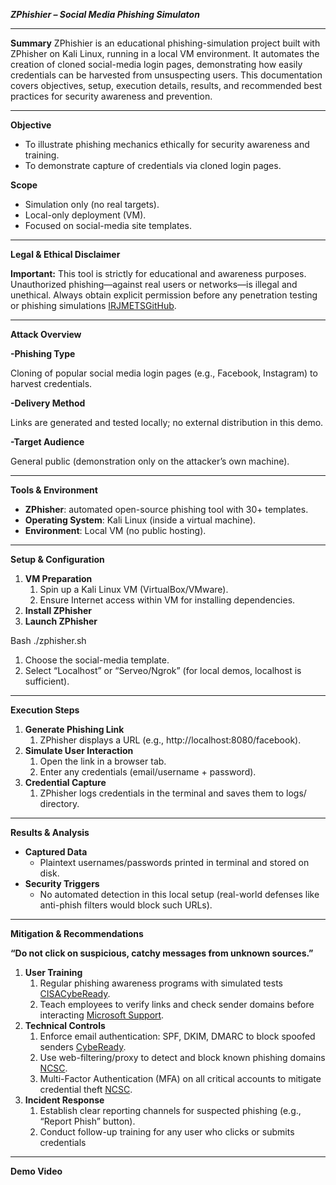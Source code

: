 ***ZPhishier – Social Media Phishing Simulaton***

-----
**Summary**
ZPhishier is an educational phishing-simulation project built with ZPhisher on Kali Linux, running in a local VM environment. It automates the creation of cloned social-media login pages, demonstrating how easily credentials can be harvested from unsuspecting users. This documentation covers objectives, setup, execution details, results, and recommended best practices for security awareness and prevention.

-----
**Objective**

- To illustrate phishing mechanics ethically for security awareness and training.
- To demonstrate capture of credentials via cloned login pages.

**Scope**

- Simulation only (no real targets).
- Local-only deployment (VM).
- Focused on social-media site templates.
-----
**Legal & Ethical Disclaimer**

**Important:** This tool is strictly for educational and awareness purposes. Unauthorized phishing—against real users or networks—is illegal and unethical. Always obtain explicit permission before any penetration testing or phishing simulations [IRJMETS](https://www.irjmets.com/uploadedfiles/paper/issue_12_december_2024/65449/final/fin_irjmets1734768076.pdf?utm_source=chatgpt.com)[GitHub](https://github.com/htr-tech/zphisher?utm_source=chatgpt.com).

-----
**Attack Overview**

**-Phishing Type**

Cloning of popular social media login pages (e.g., Facebook, Instagram) to harvest credentials.

**-Delivery Method**

Links are generated and tested locally; no external distribution in this demo.

**-Target Audience**

General public (demonstration only on the attacker’s own machine).

-----
**Tools & Environment**

- **ZPhisher**: automated open-source phishing tool with 30+ templates.
- **Operating System**: Kali Linux (inside a virtual machine).
- **Environment**: Local VM (no public hosting).
-----
**Setup & Configuration**

1. **VM Preparation**
   1. Spin up a Kali Linux VM (VirtualBox/VMware).
   1. Ensure Internet access within VM for installing dependencies.
1. **Install ZPhisher**
1. **Launch ZPhisher**

Bash ./zphisher.sh

1. Choose the social-media template.
1. Select “Localhost” or “Serveo/Ngrok” (for local demos, localhost is sufficient). 
-----
**Execution Steps**

1. **Generate Phishing Link**
   1. ZPhisher displays a URL (e.g., http://localhost:8080/facebook).
1. **Simulate User Interaction**
   1. Open the link in a browser tab.
   1. Enter any credentials (email/username + password).
1. **Credential Capture**
   1. ZPhisher logs credentials in the terminal and saves them to logs/ directory.
-----
**Results & Analysis**

- **Captured Data**
  - Plaintext usernames/passwords printed in terminal and stored on disk.
- **Security Triggers**
  - No automated detection in this local setup (real-world defenses like anti-phish filters would block such URLs).
-----
**Mitigation & Recommendations**

**“Do not click on suspicious, catchy messages from unknown sources.”**

1. **User Training**
   1. Regular phishing awareness programs with simulated tests [CISA](https://www.cisa.gov/secure-our-world/teach-employees-avoid-phishing?utm_source=chatgpt.com)[CybeReady](https://cybeready.com/phishing-awareness-training/phishing-prevention-best-practices?utm_source=chatgpt.com).
   1. Teach employees to verify links and check sender domains before interacting [Microsoft Support](https://support.microsoft.com/en-us/windows/protect-yourself-from-phishing-0c7ea947-ba98-3bd9-7184-430e1f860a44?utm_source=chatgpt.com).
1. **Technical Controls**
   1. Enforce email authentication: SPF, DKIM, DMARC to block spoofed senders [CybeReady](https://cybeready.com/phishing-awareness-training/phishing-prevention-best-practices?utm_source=chatgpt.com).
   1. Use web-filtering/proxy to detect and block known phishing domains [NCSC](https://www.ncsc.gov.uk/guidance/phishing?utm_source=chatgpt.com).
   1. Multi-Factor Authentication (MFA) on all critical accounts to mitigate credential theft [NCSC](https://www.ncsc.gov.uk/guidance/phishing?utm_source=chatgpt.com).
1. **Incident Response**
   1. Establish clear reporting channels for suspected phishing (e.g., “Report Phish” button).
   1. Conduct follow-up training for any user who clicks or submits credentials

-----
**Demo Video**

